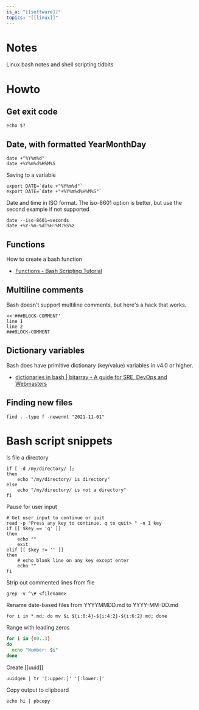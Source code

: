 ```yaml
---
is_a: "[[software]]"
topics: "[[linux]]"
---
```

# Notes
Linux bash notes and shell scripting tidbits

# Howto
## Get exit code
```
echo $?
```

## Date, with formatted YearMonthDay
```
date +"%Y%m%d"
date +%Y%m%d%H%M%S
```

Saving to a variable
```
export DATE=`date +"%Y%m%d"`
export DATE=`date +"+%Y%m%d%H%M%S"`
```

Date and time in ISO format. The iso-8601 option is better, but use the second example if not supported
```
date --iso-8601=seconds
date +%Y-%m-%dT%H:%M:%S%z
```
## Functions
How to create a bash function
* [Functions - Bash Scripting Tutorial](https://ryanstutorials.net/bash-scripting-tutorial/bash-functions.php)

## Multiline comments
Bash doesn't support multiline comments, but here's a hack that works.
```
<<'###BLOCK-COMMENT'
line 1
line 2
###BLOCK-COMMENT
```

## Dictionary variables
Bash does have primitive dictionary (key/value) variables in v4.0 or higher.
* [dictionaries in bash | bitarray - A guide for SRE, DevOps and Webmasters](https://www.bitarray.io/dictionaries-in-bash/)

## Finding new files
```
find . -type f -newermt "2021-11-01"
```

# Bash script snippets

Is file a directory
```
if [ -d /my/directory/ ];
then
    echo "/my/directory/ is directory"
else
    echo "/my/directory/ is not a directory"
fi
```

Pause for user input
```
# Get user input to continue or quit
read -p "Press any key to continue, q to quit> " -n 1 key
if [[ $key == 'q' ]]
then
	echo ""
	exit
elif [[ $key != '' ]]
then
	# echo blank line on any key except enter
	echo ""
fi
```

Strip out commented lines from file
```
grep -v ^\# <filename>
```

Rename date-based files from YYYYMMDD.md to YYYY-MM-DD.md
```
for i in *.md; do mv $i ${i:0:4}-${i:4:2}-${i:6:2}.md; done
```
Range with leading zeros
```sh
for i in {00..3}
do
  echo "Number: $i"
done
```

Create [[uuid]]
```
uuidgen | tr '[:upper:]' '[:lower:]'
```

Copy output to clipboard
```
echo hi | pbcopy
```
